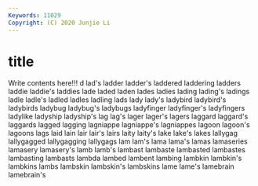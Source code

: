 ```yaml
---
Keywords: 11029
Copyright: (C) 2020 Junjie Li
---
```


# title

Write contents here!!!
d 
lad's 
ladder 
ladder's
laddered 
laddering 
ladders 
laddie 
laddie's 
laddies 
lade 
laded 
laden 
lades
ladies 
lading 
lading's 
ladings 
ladle 
ladle's 
ladled 
ladles 
ladling 
lads
lady 
lady's 
ladybird 
ladybird's 
ladybirds 
ladybug 
ladybug's 
ladybugs 
ladyfinger 
ladyfinger's
ladyfingers 
ladylike 
ladyship 
ladyship's 
lag 
lag's 
lager 
lager's 
lagers 
laggard
laggard's 
laggards 
lagged 
lagging 
lagniappe 
lagniappe's 
lagniappes 
lagoon 
lagoon's 
lagoons
lags 
laid 
lain 
lair 
lair's 
lairs 
laity 
laity's 
lake 
lake's
lakes 
lallygag 
lallygagged 
lallygagging 
lallygags 
lam 
lam's 
lama 
lama's 
lamas
lamaseries 
lamasery 
lamasery's 
lamb 
lamb's 
lambast 
lambaste 
lambasted 
lambastes 
lambasting
lambasts 
lambda 
lambed 
lambent 
lambing 
lambkin 
lambkin's 
lambkins 
lambs 
lambskin
lambskin's 
lambskins 
lame 
lame's 
lamebrain 
lamebrain's 
